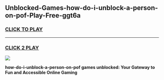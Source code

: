 
## Unblocked-Games-how-do-i-unblock-a-person-on-pof-Play-Free-ggt6a
<h3>
<a href="https://premium76.site?title=how-do-i-unblock-a-person-on-pof&ref=18A1">CLICK TO PLAY</a></h3>
<hr>

<h3>
<a href="https://premium76.site?title=how-do-i-unblock-a-person-on-pof&ref=18A1">CLICK 2 PLAY</a>
  
</h3>

<a href="https://premium76.site?title=how-do-i-unblock-a-person-on-pof&ref=18A1"><img src="https://clearcache.store/games.png"></a>


**how-do-i-unblock-a-person-on-pof games unblocked: Your Gateway to Fun and Accessible Online Gaming**
